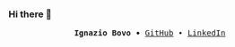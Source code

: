 ### Hi there 👋

<!--
**ignazio-bovo/ignazio-bovo** is a ✨ _special_ ✨ repository because its `README.md` (this file) appears on your GitHub profile.

Here are some ideas to get you started:

- 🔭 I’m currently working on ...
- 🌱 I’m currently learning ...
- 👯 I’m looking to collaborate on ...
- 🤔 I’m looking for help with ...
- 💬 Ask me about ...
- 📫 How to reach me: ...
- 😄 Pronouns: ...
- ⚡ Fun fact: ...
-->

<p><pre align="center">
<strong>Ignazio Bovo ∙ </strong><a href="https://github.com/ignazio-bovo">GitHub</a> ∙ <a href="https://www.linkedin.com/in/ignazio-bovo-378113177/">LinkedIn</a></pre></p>
